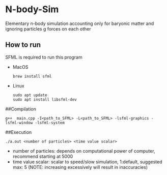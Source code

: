# N-body-Sim
Elementary n-body simulation accounting only for baryonic matter and ignoring particles g forces on each other
## How to run
SFML is required to run this program
* MacOS
  ```console
  brew install sfml
  ```
* Linux
  ```console
  sudo apt update
  sudo apt install libsfml-dev
  ```
##Compilation
```console
g++  main.cpp -I<path_to_SFML> -L<path_to_SFML> -lsfml-graphics -lsfml-window -lsfml-system
```
##Execution
```console
./a.out <number of particles> <time value scalar>
```
* number of particles: depends on computational power of computer, recommend starting at 5000
* time value scalar: scalar to speed/slow simulation, 1:default, suggested max: 5 (NOTE: increasing excessively will result in inaccuracies)
    
